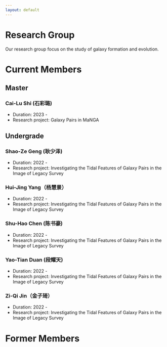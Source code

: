 ```yaml
---
layout: default
---
```


# Research Group

Our research group focus on the study of galaxy formation and evolution.

# Current Members

## Master

### Cai-Lu Shi (石彩璐)
* Duration: 2023 - 
* Research project: Galaxy Pairs in MaNGA

## Undergrade

### Shao-Ze Geng (耿少泽)
* Duration: 2022 - 
* Research project: Investigating the Tidal Features of Galaxy Pairs in the Image of Legacy Survey

### Hui-Jing Yang（杨慧景）
* Duration: 2022 - 
* Research project: Investigating the Tidal Features of Galaxy Pairs in the Image of Legacy Survey

### Shu-Hao Chen (陈书豪)
* Duration: 2022 -
* Research project: Investigating the Tidal Features of Galaxy Pairs in the Image of Legacy Survey

### Yao-Tian Duan (段耀天)
* Duration: 2022 - 
* Research project: Investigating the Tidal Features of Galaxy Pairs in the Image of Legacy Survey

### Zi-Qi Jin（金子琦）
* Duration: 2022 - 
* Research project: Investigating the Tidal Features of Galaxy Pairs in the Image of Legacy Survey

# Former Members